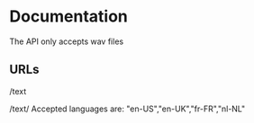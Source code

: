 # Documentation
The API only accepts wav files

## URLs
/text

/text/<language>
Accepted languages are: "en-US","en-UK","fr-FR","nl-NL"


